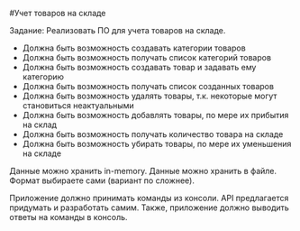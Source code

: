 #Учет товаров на складе

Задание:
Реализовать ПО для учета товаров на складе.

- Должна быть возможность создавать категории товаров
- Должна быть возможность получать список категорий товаров
- Должна быть возможность создавать товар и задавать ему категорию
- Должна быть возможность получать список созданных товаров
- Должна быть возможность удалять товары, т.к. некоторые могут становиться неактуальными
- Должна быть возможность добавлять товары, по мере их прибытия на склад
- Должна быть возможность получать количество товара на складе
- Должна быть возможность убирать товары, по мере их уменьшения на складе

Данные можно хранить in-memory.
Данные можно хранить в файле. Формат выбираете сами (вариант по сложнее).

Приложение должно принимать команды из консоли. API предлагается придумать и разработать самим.
Также, приложение должно выводить ответы на команды в консоль.